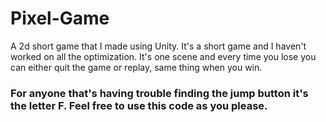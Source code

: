 # Pixel-Game
 <a>A 2d short game that I made using Unity. It's a short game and I haven't worked on all the optimization. It's one scene and every time you lose you can either quit the game or replay, same thing when you win.<a>
 <br>
 <h3> For anyone that's having trouble finding the jump button it's the letter F. Feel free to use this code as you please. </h3>

